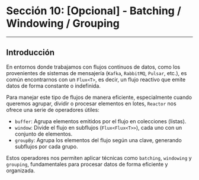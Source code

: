 # Sección 10: [Opcional] - Batching / Windowing / Grouping

---

## Introducción

En entornos donde trabajamos con flujos continuos de datos, como los provenientes de sistemas de mensajería (`Kafka`,
`RabbitMQ`, `Pulsar`, etc.), es común encontrarnos con un `Flux<T>`, es decir, un flujo reactivo que emite datos de
forma constante o indefinida.

Para manejar este tipo de flujos de manera eficiente, especialmente cuando queremos agrupar, dividir o procesar
elementos en lotes, `Reactor` nos ofrece una serie de operadores útiles:

- `buffer`: Agrupa elementos emitidos por el flujo en colecciones (listas).
- `window`: Divide el flujo en subflujos (`Flux<Flux<T>>`), cada uno con un conjunto de elementos.
- `groupBy`: Agrupa los elementos del flujo según una clave, generando subflujos por cada grupo.

Estos operadores nos permiten aplicar técnicas como `batching`, `windowing` y `grouping`, fundamentales para procesar
datos de forma eficiente y organizada.
